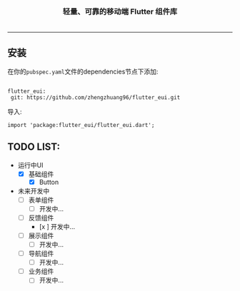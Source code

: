 <p align="center">
    <!-- <img alt="logo" src="https://img.yzcdn.cn/vant/logo.png" width="120" style="margin-bottom: 10px;"> -->
</p>
<h3 align="center" style="margin: 30px 0 35px;">轻量、可靠的移动端 Flutter 组件库</h3>

---

## 安装
在你的`pubspec.yaml`文件的dependencies节点下添加:
```

flutter_eui:
 git: https://github.com/zhengzhuang96/flutter_eui.git

```

导入:
```
import 'package:flutter_eui/flutter_eui.dart';
```

## TODO LIST:
* 运行中UI
    * [x] 基础组件
        * [x] Button
* 未来开发中
    * [ ] 表单组件
        * [ ] 开发中...
    * [ ] 反馈组件
        * [x ] 开发中...
    * [ ] 展示组件
        * [ ] 开发中...
    * [ ] 导航组件
        * [ ] 开发中...
    * [ ] 业务组件
        * [ ] 开发中...